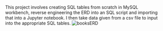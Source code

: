 This project involves creating SQL tables from scratch in MySQL workbench, reverse engineering the ERD into an SQL script and importing that into a Jupyter notebook. I then take data given from a csv file to input into the appropriate SQL tables.
![booksERD](https://github.com/parkerholds/books-ph/assets/140461361/f66a0b45-554d-48c2-8d19-067c4002c26b)
